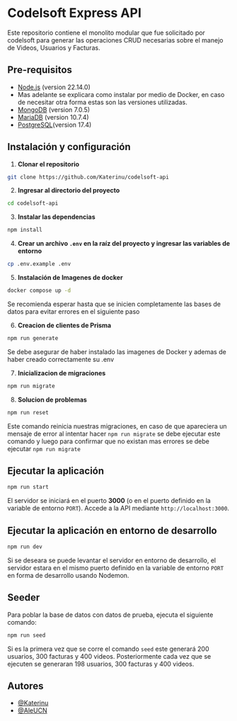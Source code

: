 # Codelsoft Express API
Este repositorio contiene el monolito modular que fue solicitado por codelsoft para generar las operaciones CRUD necesarias sobre el manejo de Videos, Usuarios y Facturas.

## Pre-requisitos
- [Node.js](https://nodejs.org/es/) (version 22.14.0)
- Mas adelante se explicara como instalar por medio de Docker, en caso de necesitar otra forma estas son las versiones utilizadas.
- [MongoDB](https://www.mongodb.com/try/download/community) (version 7.0.5)
- [MariaDB](https://mariadb.org) (version 10.7.4)
- [PostgreSQL](https://www.postgresql.org/download/)(version 17.4)

## Instalación y configuración

1. **Clonar el repositorio**
```bash
git clone https://github.com/Katerinu/codelsoft-api
```

2. **Ingresar al directorio del proyecto**
```bash
cd codelsoft-api
```

3. **Instalar las dependencias**
```bash
npm install
```

4. **Crear un archivo `.env` en la raíz del proyecto y ingresar las variables de entorno**
```bash
cp .env.example .env
```

5. **Instalación de Imagenes de docker**
```bash
docker compose up -d
```
Se recomienda esperar hasta que se inicien completamente las bases de datos para evitar errores en el siguiente paso

6. **Creacion de clientes de Prisma**
```bash
npm run generate
```
Se debe asegurar de haber instalado las imagenes de Docker y ademas de haber creado correctamente su .env

7. **Inicializacion de migraciones**
```bash
npm run migrate
```

8. **Solucion de problemas**
```bash
npm run reset
```
Este comando reinicia nuestras migraciones, en caso de que apareciera un mensaje de error al intentar hacer `npm run migrate` se debe ejecutar este comando y luego para confirmar que no existan mas errores se debe ejecutar `npm run migrate`

## Ejecutar la aplicación
```bash
npm run start
```
El servidor se iniciará en el puerto **3000** (o en el puerto definido en la variable de entorno `PORT`). Accede a la API mediante `http://localhost:3000`.

## Ejecutar la aplicación en entorno de desarrollo
```bash
npm run dev
```
Si se deseara se puede levantar el servidor en entorno de desarrollo, el servidor estara en el mismo puerto definido en la variable de entorno `PORT` en forma de desarrollo usando Nodemon.

## Seeder
Para poblar la base de datos con datos de prueba, ejecuta el siguiente comando:
```bash
npm run seed
```
Si es la primera vez que se corre el comando `seed` este generará 200 usuarios, 300 facturas y 400 videos. Posteriormente cada vez que se ejecuten se generaran 198 usuarios, 300 facturas y 400 videos.

## Autores
- [@Katerinu](https://www.github.com/Katerinu)
- [@AleUCN](https://github.com/AleUCN)
